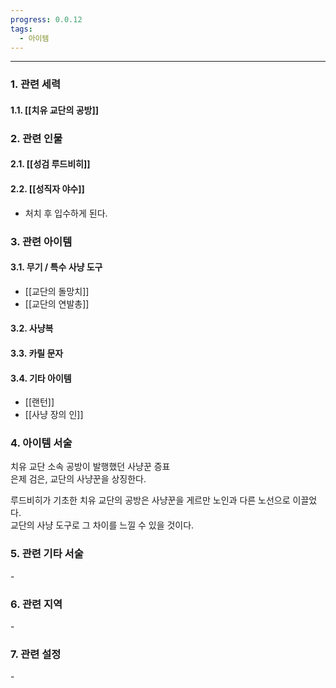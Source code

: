 ```yaml
---
progress: 0.0.12
tags:
  - 아이템
---
```

---
### 1. 관련 세력 
#### 1.1. [[치유 교단의 공방]]

### 2. 관련 인물
#### 2.1. [[성검 루드비히]]
#### 2.2. [[성직자 야수]]
- 처치 후 입수하게 된다.

### 3. 관련 아이템
#### 3.1. 무기 / 특수 사냥 도구
- [[교단의 돌망치]]
- [[교단의 연발총]]
#### 3.2. 사냥복 
#### 3.3. 카릴 문자
#### 3.4. 기타 아이템
- [[랜턴]]
- [[사냥 장의 인]]


### 4. 아이템 서술
치유 교단 소속 공방이 발행했던 사냥꾼 증표  
은제 검은, 교단의 사냥꾼을 상징한다.  
  
루드비히가 기초한 치유 교단의 공방은 사냥꾼을 게르만 노인과 다른 노선으로 이끌었다.  
교단의 사냥 도구로 그 차이를 느낄 수 있을 것이다.

### 5. 관련 기타 서술
\- 
### 6. 관련 지역
\-
### 7. 관련 설정
\-